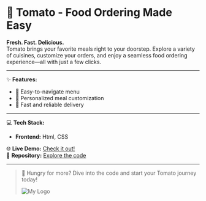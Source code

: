 # 🍅 Tomato - Food Ordering Made Easy

**Fresh. Fast. Delicious.**  
Tomato brings your favorite meals right to your doorstep. Explore a variety of cuisines, customize your orders, and enjoy a seamless food ordering experience—all with just a few clicks.

---

✨ **Features:**  
- 🛒 Easy-to-navigate menu  
- 🌟 Personalized meal customization  
- 🚀 Fast and reliable delivery  

---

💻 **Tech Stack:**  
- **Frontend:** Html,  CSS    

🌐 **Live Demo:** [Check it out!](#)  
📂 **Repository:** [Explore the code](#)  

---

> 🍴 Hungry for more? Dive into the code and start your Tomato journey today!
>
> ![My Logo](Tomato-ss.png)

